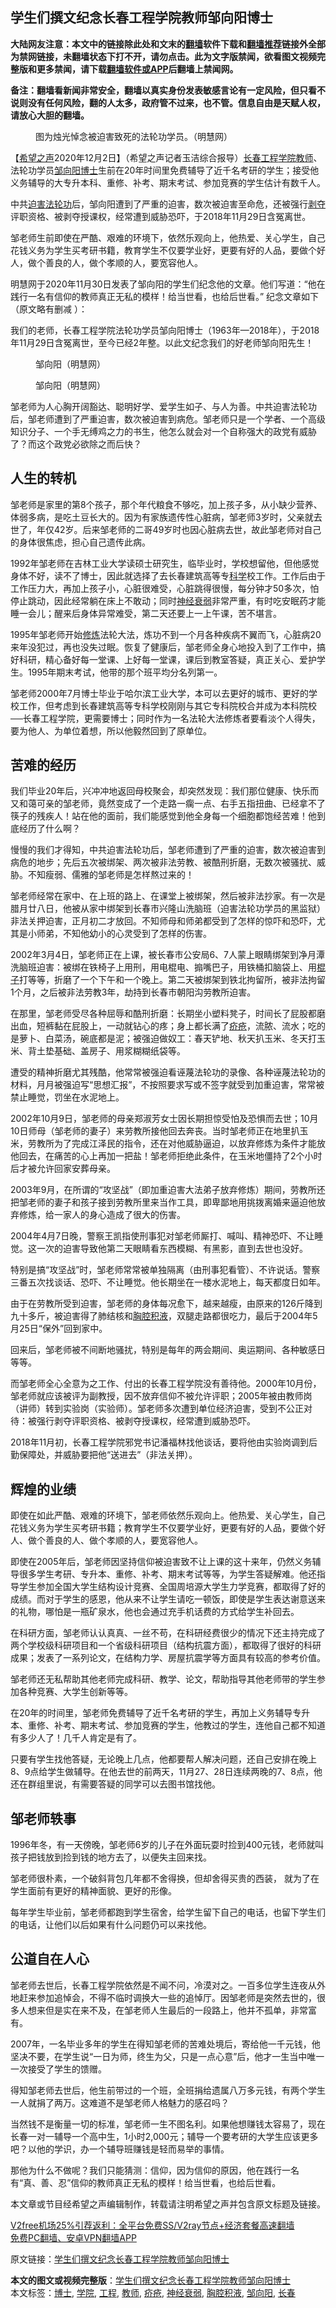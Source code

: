  <h2>学生们撰文纪念长春工程学院教师邹向阳博士</h2> <p class="notice"><b>大陆网友注意：本文中的链接除此处和文末的<a href="https://github.com/bannedbook/fanqiang" >翻墙</a>软件下载和<a href="https://github.com/killgcd/justmysocks/blob/master/README.md">翻墙推荐</a>链接外全部为禁网链接，未翻墙状态下打不开，请勿点击。此为文字版禁闻，欲看图文视频完整版和更多禁闻，请下载<a href="https://github.com/bannedbook/fanqiang">翻墙软件或APP</a>后翻墙上禁闻网。</p><p>备注：翻墙看新闻非常安全，翻墙以真实身份发表敏感言论有一定风险，但只看不说则没有任何风险，翻的人太多，政府管不过来，也不管。信息自由是天赋人权，请放心大胆的翻墙。</b></p>  <div class="entry"> <figure><figcaption>图为烛光悼念被迫害致死的法轮功学员。（明慧网）</figcaption></figure> <p>【<span class='wp_keywordlink_affiliate'><a href="https://www.soundofhope.org" title="希望之声" target="_blank">希望之声</a></span>2020年12月2日】（希望之声记者玉洁综合报导）<a href="https://www.bannedbook.org/bnews/tag/%e9%95%bf%e6%98%a5/" class="st_tag internal_tag" rel="tag" title="标签 长春 下的日志">长春</a><a href="https://www.bannedbook.org/bnews/tag/%E5%B7%A5%E7%A8%8B/" class="st_tag internal_tag" rel="tag" title="标签 工程 下的日志">工程</a><a href="https://www.bannedbook.org/bnews/tag/%E5%AD%A6%E9%99%A2/" class="st_tag internal_tag" rel="tag" title="标签 学院 下的日志">学院</a><a href="https://www.bannedbook.org/bnews/tag/%e6%95%99%e5%b8%88/" class="st_tag internal_tag" rel="tag" title="标签 教师 下的日志">教师</a>、法轮功学员<a href="https://www.bannedbook.org/bnews/tag/%E9%82%B9%E5%90%91%E9%98%B3/" class="st_tag internal_tag" rel="tag" title="标签 邹向阳 下的日志">邹向阳</a><a href="https://www.bannedbook.org/bnews/tag/%E5%8D%9A%E5%A3%AB/" class="st_tag internal_tag" rel="tag" title="标签 博士 下的日志">博士</a>生前在20年时间里免费辅导了近千名考研的学生；接受他义务辅导的大专升本科、重修、补考、期末考试、参加竞赛的学生估计有数千人。</p> <p>中共<span class='wp_keywordlink'><a href="https://www.bannedbook.org/forum11/topic278.html" title="评江泽民与中共相互利用迫害法轮功" target="_blank">迫害法轮功</a></span>后，邹向阳遭到了严重的迫害，数次被迫害至命危，还被强行<span class='wp_keywordlink'><a href="https://www.bannedbook.org/forum2/topic21.html" title="《剥夺》 黄建民 著" target="_blank">剥夺</a></span>评职资格、被剥夺授课权，经常遭到威胁恐吓，于2018年11月29日含冤离世。</p> <p>邹老师生前即使在严酷、艰难的环境下，依然乐观向上，他热爱、关心学生，自己花钱义务为学生买考研书籍，教育学生不仅要学业好，更要有好的人品，要做个好人，做个善良的人，做个孝顺的人，要宽容他人。</p> <p>明慧网于2020年11月30日发表了邹向阳的学生们纪念他的文章。他们写道：“他在践行一名有信仰的教师真正无私的模样！给当世看，也给后世看。” 纪念文章如下（原文略有删减 ）：</p> <p>我们的老师，长春工程学院法轮功学员邹向阳博士（1963年—2018年），于2018年11月29日含冤离世，至今已经2年整。以此文纪念我们的好老师邹向阳先生！</p> <figure><figcaption>邹向阳（明慧网）</figcaption></figure> <figure><figcaption>邹向阳（明慧网）</figcaption></figure> <p>邹老师为人心胸开阔豁达、聪明好学、爱学生如子、与人为善。中共迫害法轮功后，邹老师遭到了严重迫害，数次被迫害到病危。邹老师只是一个学者、一个高级知识分子、一个手无缚鸡之力的书生，他怎么就会对一个自称强大的政党有威胁了？而这个政党必欲除之而后快？</p> <h2>人生的转机</h2> <p>邹老师是家里的第8个孩子，那个年代粮食不够吃，加上孩子多，从小缺少营养、体弱多病，是吃土豆长大的。因为有家族遗传性心脏病，邹老师3岁时，父亲就去世了，年仅42岁。后来邹老师的二哥49岁时也因心脏病去世，故此邹老师对自己的身体很焦虑，担心自己遗传此病。</p> <p>1992年邹老师在吉林工业大学读硕士研究生，临毕业时，学校想留他，但他感觉身体不好，读不了博士，因此就选择了去长春建筑高等专<span class='wp_keywordlink'><a href="https://www.bannedbook.org/forum11/topic309.html" title="禁片：“科学”的棍子" target="_blank">科学</a></span>校工作。工作后由于工作压力大，再加上孩子小，心脏很难受，心脏跳得很慢，每分钟才50多次，怕停止跳动，因此经常躺在床上不敢动；同时<a href="https://www.bannedbook.org/bnews/tag/%e7%a5%9e%e7%bb%8f%e8%a1%b0%e5%bc%b1/" class="st_tag internal_tag" rel="tag" title="标签 神经衰弱 下的日志">神经衰弱</a>非常严重，有时吃安眠药才能睡一会儿；醒来后身体异常难受，第二天还要上一上午课，苦不堪言。</p> <p>1995年邹老师开始<span class='wp_keywordlink'><a href="https://www.qi-gong.me/" title="气功修炼网" target="_blank">修炼</a></span>法轮大法，炼功不到一个月各种疾病不翼而飞，心脏病20来年没犯过，再也没失过眠。恢复了健康后，邹老师全身心地投入到了工作中，搞好科研，精心备好每一堂课、上好每一堂课，课后到教室答疑，真正关心、爱护学生。1995年期末考试，他带的那个班平均分名列第一。</p> <p>邹老师2000年7月博士毕业于哈尔滨工业大学，本可以去更好的城市、更好的学校工作，但考虑到长春建筑高等专科学校刚刚与其它专科院校合并成为本科院校──长春工程学院，更需要博士；同时作为一名法轮大法修炼者要看淡个人得失，要为他人、为单位着想，所以他毅然回到了原单位。</p>  <h2>苦难的经历</h2> <p>我们毕业20年后，兴冲冲地返回母校聚会，却突然发现：我们那位健康、快乐而又和蔼可亲的邹老师，竟然变成了一个走路一瘸一点、右手五指扭曲、已经拿不了筷子的残疾人！站在他的面前，我们能感觉到他全身每一个细胞都饱经苦难！他到底经历了什么啊？</p> <p>慢慢的我们才得知，中共迫害法轮功后，邹老师遭到了严重的迫害，数次被迫害到病危的地步；先后五次被绑架、两次被非法劳教、被酷刑折磨，无数次被骚扰、威胁。不知瘦弱、儒雅的邹老师是怎样熬过来的！</p> <p>邹老师经常在家中、在上班的路上、在课堂上被绑架，然后被非法抄家。有一次是腊月廿八日，他被从家中绑架到长春市兴隆山洗脑班（迫害法轮功学员的黑监狱）非法关押迫害，正月初二才放回。不知师母和师弟都受到了怎样的惊吓和恐吓，尤其是小师弟，不知他幼小的心灵受到了怎样的伤害。</p> <p>2002年3月4日，邹老师正在上课，被长春市公安局6、7人蒙上眼睛绑架到净月潭洗脑班迫害：被绑在铁椅子上用刑，用电棍电、搧嘴巴子，用铁桶扣脑袋上、用<span class='wp_keywordlink'><a href="https://www.bannedbook.org/forum11/topic309.html" title="禁片：“科学”的棍子" target="_blank">棍子</a></span>打等等，折磨了一个下午和一个晚上。第二天被绑架到铁北拘留所，被非法拘留1个月，之后被非法劳教3年，劫持到长春市朝阳沟劳教所迫害。</p> <p>在那里，邹老师受尽各种屈辱和酷刑折磨：长期坐小塑料凳子，时间长了屁股都磨出血，短裤黏在屁股上，一动就钻心的疼；身上都长满了<a href="https://www.bannedbook.org/bnews/tag/%e7%96%a5%e7%96%ae/" class="st_tag internal_tag" rel="tag" title="标签 疥疮 下的日志">疥疮</a>，流脓、流水；吃的是萝卜、白菜汤，碗底都是泥；被强迫做奴工：春天铲地、秋天扒玉米、冬天打玉米、背土垫基础、盖房子、用浆糊糊纸袋等。</p> <p>遭受的精神折磨尤其残酷，他常常被强迫看诬蔑法轮功的录像、各种诬蔑法轮功的材料，月月被强迫写“思想汇报”，不按照要求写或不签字就受到加重迫害，常常被禁止睡觉，罚坐在水泥地上。</p> <p>2002年10月9日，邹老师的母亲郑淑芳女士因长期担惊受怕及恐惧而去世；10月10日师母（邹老师的妻子）来劳教所接他回去奔丧。当时邹老师正在地里扒玉米，劳教所为了完成江泽民的指令，还在对他威胁逼迫，以放弃修炼为条件才能放他回去，在痛苦的心上再加一把盐！邹老师拒绝此条件，在玉米地僵持了2个小时后才被允许回家安葬母亲。</p> <p>2003年9月，在所谓的“攻坚战”（即加重迫害大法弟子放弃修炼）期间，劳教所还把邹老师的妻子和孩子接到劳教所里来当作工具，即卑鄙地用挑拨离婚来逼迫他放弃修炼，给一家人的身心造成了很大的伤害。</p> <p>2004年4月7日晚，警察王凯指使刑事犯对邹老师厮打、喊叫、精神恐吓、不让睡觉。这一次的迫害导致他第二天眼睛看东西模糊、有黑影，直到去世也没好。</p> <p>特别是搞“攻坚战”时，邹老师常常被单独隔离（由刑事犯看管）、不许说话。警察三番五次找谈话、恐吓、不让睡觉。他长期坐在一楼水泥地上，每天都度日如年。</p>  <p>由于在劳教所受到迫害，邹老师的身体每况愈下，越来越瘦，由原来的126斤降到九十多斤，被迫害得了肺结核和<a href="https://www.bannedbook.org/bnews/tag/%e8%83%b8%e8%85%94%e7%a7%af%e6%b6%b2/" class="st_tag internal_tag" rel="tag" title="标签 胸腔积液 下的日志">胸腔积液</a>，双腿走路都很吃力，最后于2004年5月25日“保外”回到家中。</p> <p>回来后，邹老师被不间断地骚扰，特别是每年的两会期间、奥运期间、各种敏感日等等。</p> <p>而邹老师全心全意为之工作、付出的长春工程学院没有善待他。2000年10月份，邹老师就应该被评为副教授，因不放弃信仰不被允许评职；2005年被由教师岗（讲师）转到实验岗（实验师）。邹老师多次遭到单位经济迫害，受到不公正对待：被强行剥夺评职资格、被剥夺授课权，经常遭到威胁恐吓。</p> <p>2018年11月初，长春工程学院邪党书记潘福林找他谈话，要将他由实验岗调到后勤保障处，并威胁要把他“送进去”（非法关押）。</p> <h2>辉煌的业绩</h2> <p>即使在如此严酷、艰难的环境下，邹老师依然乐观向上。他热爱、关心学生，自己花钱义务为学生买考研书籍；教育学生不仅要学业好，更要有好的人品，要做个好人、做个善良的人、做个孝顺的人，要宽容他人。</p> <p>即使在2005年后，邹老师因坚持信仰被迫害致不让上课的这十来年，仍然义务辅导很多学生考研、专升本、重修、补考、期末考试等等，为学生答疑解难。他还指导学生参加全国大学生结构设计竞赛、全国周培源大学生力学竞赛，都取得了好的成绩。而对于学生的感恩，他从来不让学生请吃一顿饭，即使是学生表达谢意送来的礼物，哪怕是一瓶矿泉水，他也会通过充手机话费的方式给学生补回去。</p> <p>在科研方面，邹老师认认真真、一丝不苟，在科研经费很少的情况下还主持完成了两个学校级科研项目和一个省级科研项目（结构抗震方面），都取得了很好的科研成果；发表了一系列论文，在结构力学、房屋抗震学等方面具有较高的参考价值。</p> <p>邹老师还无私帮助其他老师完成科研、教学、论文，帮助指导其他老师带的学生参加各种竞赛、大学生创新等等。</p> <p>在20年的时间里，邹老师免费辅导了近千名考研的学生，再加上义务辅导专升本、重修、补考、期末考试、参加竞赛的学生，他教过的学生，连他自己都不知道有多少人了！几千人肯定是有了。</p> <p>只要有学生找他答疑，无论晚上几点，他都要帮人解决问题，还自己安排在晚上8、9点给学生做辅导。在他去世的前两天，11月27、28日连续两晚的7、8点，他还在群组里说，有需要答疑的同学可以去图书馆找他。</p>  <h2>邹老师轶事</h2> <p>1996年冬，有一天傍晚，邹老师6岁的儿子在外面玩耍时捡到400元钱，老师就叫孩子把钱放到捡到钱的地方去了，以便失主回来找。</p> <p>邹老师很朴素，一个破斜背包几年都不舍得换，但却舍得买贵的西装， 就为了在学生面前有更好的精神面貌、更好的形像。</p> <p>每年学生毕业前，邹老师都跑到学生宿舍，给学生留下自己的电话，也留下学生们的电话，让他们以后如果有什么问题仍可以来找他。</p> <h2>公道自在人心</h2> <p>邹老师去世后，长春工程学院依然是不闻不问，冷漠对之。一百多位学生连夜从外地赶来参加追悼会，不得不临时调换大一些的追悼厅。因邹老师是突然去世的，很多人想来但是实在来不及，在邹老师人生最后的一段路上，他并不孤单，非常富有。</p> <p>2007年，一名毕业多年的学生在得知邹老师的苦难处境后，寄给他一千元钱，他坚决不要，在学生说“一日为师，终生为父，只是一点心意”后，他才一生当中唯一一次接受了学生的馈赠。</p> <p>得知邹老师去世后，他生前带过的一个班，全班捐给遗属八万多元钱，有两个学生一人就捐了两万。这难道不是邹老师人格魅力的感召吗？</p> <p>当然钱不是衡量一切的标准，邹老师一生不图名利。如果他想赚钱太容易了，现在长春一对一辅导一个高中生，1小时2,000元；辅导一个要考研的大学生应该更多吧？以他的学识，办一个辅导班赚钱是轻而易举的事情。</p> <p>那他为什么不做呢？我们只能猜测：信仰，因为信仰的原因，他在践行一名有“真、善、忍”信仰的教师真正无私的模样！给当世看，也给后世看。</p> <p>本文章或节目经希望之声编辑制作，转载请注明希望之声并包含原文标题及链接。</p> <p class="texttj"> <a href="https://github.com/bannedbook/fanqiang/wiki/V2ray%E6%9C%BA%E5%9C%BA" target="_blank">V2free机场25%引荐返利：全平台免费SS/V2ray节点+经济套餐高速翻墙</a><br/> <a href="https://github.com/bannedbook/fanqiang/wiki/%E7%A6%81%E9%97%BB%E7%BD%91%E5%AE%89%E5%8D%93%E7%BF%BB%E5%A2%99%E6%96%B0%E9%97%BBAPP" target="_blank">免费PC翻墙、安卓VPN翻墙APP</a></p><p>原文链接：<a class="src_link"  href="https://www.soundofhope.org/post/449317" target="_blank">学生们撰文纪念长春工程学院教师邹向阳博士</a></p> <a name='sharetosocial'></a>       <div><b>本文的图文或视频完整版</b>：<a href='https://www.bannedbook.org/bnews/comments/20201203/1441023.html'>学生们撰文纪念长春工程学院教师邹向阳博士</a></div>  </div><!--END ENTRY--> <div class="postfooter"> <div>本文标签：<a href="https://www.bannedbook.org/bnews/tag/%E5%8D%9A%E5%A3%AB/" rel="tag">博士</a>, <a href="https://www.bannedbook.org/bnews/tag/%E5%AD%A6%E9%99%A2/" rel="tag">学院</a>, <a href="https://www.bannedbook.org/bnews/tag/%E5%B7%A5%E7%A8%8B/" rel="tag">工程</a>, <a href="https://www.bannedbook.org/bnews/tag/%e6%95%99%e5%b8%88/" rel="tag">教师</a>, <a href="https://www.bannedbook.org/bnews/tag/%e7%96%a5%e7%96%ae/" rel="tag">疥疮</a>, <a href="https://www.bannedbook.org/bnews/tag/%e7%a5%9e%e7%bb%8f%e8%a1%b0%e5%bc%b1/" rel="tag">神经衰弱</a>, <a href="https://www.bannedbook.org/bnews/tag/%e8%83%b8%e8%85%94%e7%a7%af%e6%b6%b2/" rel="tag">胸腔积液</a>, <a href="https://www.bannedbook.org/bnews/tag/%E9%82%B9%E5%90%91%E9%98%B3/" rel="tag">邹向阳</a>, <a href="https://www.bannedbook.org/bnews/tag/%e9%95%bf%e6%98%a5/" rel="tag">长春</a></div>  </div><!--END POSTFOOTER--> 